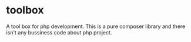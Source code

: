 # toolbox
A tool box for php development.
This is a pure composer library and there isn't any bussiness code about php project.


